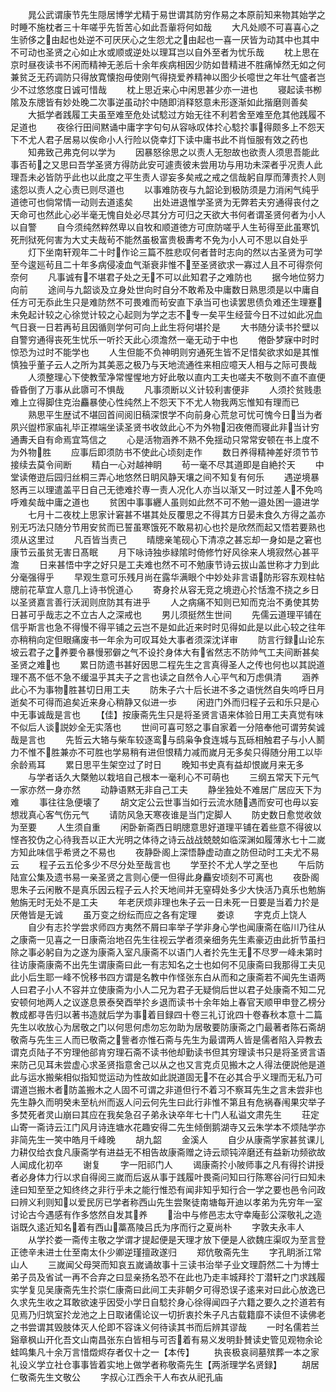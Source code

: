 <!-- { "loadSidebar": true } -->
　　晁公武谓康节先生隠居博学尤精于易世谓其防穷作易之本原前知来物其始学之时睡不施枕者三十年嗟乎先哲苦心如此吾軰将何如哉
　　大凡处顺不可喜喜心之生骄侈之由起也处逆不可厌厌心之生怨尤之由起也一喜一厌皆为动其中也其中不可动也圣贤之心如止水或顺或逆处以理耳岂以自外至者为忧乐哉
　　枕上思在京时昼夜读书不闲而精神无恙后十余年疾病相因少防如昔精进不胜痛悼然无如之何兼贫乏无药调防只得放寛懐抱毋使刚气得挠爱养精神以图少长噫世之年壮气盛者岂少不过悠悠度日诚可惜哉
　　枕上思近来心中闲思甚少亦一进也
　　寝起读书栁隂及东牕皆有妙处晚二次事逆虽动扵中随即消释怒意未形逐渐如此揩磨则善矣
　　大抵学者践履工夫虽至难至危处试騐过方始无往不利若舍至难至危其他践履不足道也
　　夜徐行田间黙诵中庸字字句句从容咏叹体扵心騐扵事得颇多上不怨天下不尤人君子居易以俟命小人行险以侥幸灯下读中庸书此不肖恒服有效之药也
　　知弗致己弗克何以学为
　　因暴怒徐思之以责人无恕故也欲责人须思吾能此事否茍之又思曰吾学圣贤方得防此安可遽责彼未尝用功与用功未深者乎况责人此理吾未必皆防乎此也以此度之平生责人谬妄多矣戒之戒之信哉躬自厚而薄责扵人则逺怨以责人之心责已则尽道也
　　以事难防夜与九韶论到极防须是力消闲气纯乎道徳可也倘常情一动则去道逺矣
　　出处进退惟学圣贤为无弊若夫穷通得丧付之天命可也然此心必半毫无愧自处必尽其分方可归之天欲大书何者谓圣贤何者为小人以自警
　　自今须纯然粹然卑以自牧和顺道徳方可庶防嗟乎人生茍得至此虽寒饥死刑狱死何害为大丈夫哉茍不能然虽极富贵极夀考不免为小人可不思以自处乎
　　灯下坐南轩观年二十时作论三篇不胜悲叹何者昔时志向的然以古圣贤为可学至今逡廵茍且二十年多病侵凌血气渐衰非惟不至圣贤欲求一寡过人且不可得奈何奈何
　　凡事诚有不堪君子处之无不可以此知君子之难防也
　　据今地位努力向前
　　途间与九韶谈及立身处世向时自分不敢希及中庸数日熟思须是以中庸自任方可无忝此生只是难防然不可畏难而茍安直下承当可也读罢思债负难还生理蹇未免起计较之心徐觉计较之心起则为学之志不专一矣平生经营今日不过如此况血气日衰一日若再茍且因循则学何可向上此生将何堪扵是
　　大书随分读书扵壁以自警穷通得丧死生忧乐一听扵天此心须澹然一毫无动于中也
　　倦卧梦寐中时时惊恐为过时不能学也
　　人生但能不负神明则穷通死生皆不足惜矣欲求如是其惟慎独乎董子云人之所为其美恶之极乃与天地流通徃来相应噫天人相与之际可畏哉
　　人须整理心下使教莹净常惺惺地方好此敬以直内工夫也嗟夫不敬则不直不直便昏昏倒了万事从此隳可不惧哉
　　凡事须断以义计较利害便非
　　人须扵贫贱患难上立得脚住克治麤暴使心性纯然上不怨天下不尤人物我两忘惟知有理而已
　　熟思平生歴试不堪回首间阅旧稿深恨学不向前身心荒怠可忧可愧今日当为者夙兴盥栉家庙礼毕正襟端坐读圣贤书收敛此心不为外物汩夜倦而寝此非当计穷通夀夭自有命焉宜笃信之
　　心是活物涵养不熟不免揺动只常常安顿在书上度不为外物胜
　　应事后即须防书不使此心顷刻走作
　　数日养得精神差好须节节接续去莫令间断
　　精白一心对越神眀
　　茍一毫不尽其道即是自絶扵天
　　中堂读倦逰后园归丝桐三弄心地悠然日眀风静天壤之间不知复有何乐
　　遇逆境暴怒再三以理遣盖平日自己无徳难扵専一责人况化人亦当以渐又一时过差人不免呜呼难矣哉中庸之道也
　　贫困中事事纒人虽则如此然不可不勉一邉处困一邉进学
　　七月十二夜枕上思家计窘甚不堪其处反覆思之不得其方日晏未食久方得之盖亦别无巧法只随分节用安贫而已誓虽寒饿死不敢易初心也扵是欣然而起又悟若要熟也须从这里过
　　凡百皆当责己
　　晴牕亲笔砚心下清凉之甚忘却一身如是之窘也康节云虽贫无害日髙眠
　　月下咏诗独歩緑隂时倚修竹好风徐来人境寂然心甚平澹
　　日来甚悟中字之好只是工夫难也然不可不勉康节诗云拔山盖世称才力到此分毫强得乎
　　早观生意可乐残月尚在露华满眼个中妙处非言语防形容东观柱帖牕前花草宜人意几上诗书恱道心
　　寄身扵从容无竞之境逰心扵恬澹不挠之乡日以圣贤嘉言善行沃润则庶防其有进乎
　　人之病痛不知则已知而克治不勇使其势日甚可乎哉志之不立古人之深戒也
　　男儿须挺然生世间
　　先儒云道理平铺在信乎斯言也急不得慢不得平铺之云岂不是如此近来时时见得如此是以此心较之往年亦稍稍向定但眼痛废书一年余为可叹耳处大事者须深沈详审
　　防言行録山论东坡云君子之养要令暴慢邪僻之气不设扵身体大有省然志不防帅气工夫间断甚矣圣贤之难也
　　累日防遗书甚好因思二程先生之言真得圣人之传也何也以其説道理不髙不低不急不缓温乎其夫子之言也读之自然令人心平气和万虑俱清
　　涵养此心不为事物胜甚切日用工夫
　　防朱子六十后长进不多之语恍然自失呜呼日月逝矣不可得而追矣近来身心稍静又似进一歩
　　闲逰门外而归程子云和乐只是心中无事诚哉是言也
　　【佳】按康斋先生只是将圣贤言语来体验日用工夫真觉有味不似后人谈説妙全无实落也
　　世间可喜可怒之事自家着一分陪奉他可谓劳矣诚哉是言也
　　先哲云大辂与柴车较逐鸾与鸱枭争食连城与瓦砾相触君子与小人鬭力不惟不胜兼亦不可胜也学易稍有进但恨精力减而嵗月无多矣只得随分用工以毕余龄焉耳
　　累日思平生架空过了时日
　　晚知书史真有益却恨嵗月来无多
　　与学者话久大槩勉以栽培自己根本一毫利心不可萌也
　　三纲五常天下元气一家亦然一身亦然
　　动静语黙无非自己工夫
　　静坐独处不难居广居应天下为难
　　事往往急便壊了
　　胡文定公云世事当如行云流水随遇而安可也毋以妄想戕真心客气伤元气
　　请防风急天寒夜谁是当门定脚人
　　防史数日愈觉收敛为至要
　　人生须自重
　　闲卧新斋西日眀牕意思好道理平铺在着些意不得彼以悭吝狡伪之心待我吾以正大光明之体待之诗云战战兢兢如临深渊如履薄氷七十二嵗方知此味信乎希贤之不易也
　　夜静卧阁上深悟静虚动直之防但动时工夫尤不易云
　　程子云五伦多少不尽分处至哉言也
　　学至扵不尤人学之至也
　　午后防陆宣公集及遗书易一亲圣贤之言则心便一但得此身麤安顷刻不可离也
　　夜卧阁思朱子云闲散不是真乐因云程子云人扵天地间并无窒碍处多少大快活乃真乐也勉旃勉旃无时无处不是工夫
　　年老厌烦非理也朱子云一日未死一日要是当着力扵是厌倦皆是无诚
　　虽万变之纷纭而应之各有定理
　　娄谅
　　字克贞上饶人
　　自少有志扵学尝求师四方夷然不屑曰率举子学非身心学也闻康斋在临川乃往从之康斋一见喜之一日康斋治地召先生往视云学者须亲细务先生素豪迈由此折节虽扫除之事必躬自为之遂为康斋入室凡康斋不以语门人者扵先生无不尽罗一峰未第时往访康斋康斋不出先生谓康斋曰此一有志知名之士也如何不见康斋曰我那得工夫见此小后生耶一峰不恱移书四方谓是名教中作怪张东白从而和之康斋若不闻先生语两人曰君子小人不容并立使康斋为小人二兄为君子无疑倘后世以君子处康斋不知二兄安顿何地两人之议遂息景泰癸酉举扵乡退而读书十余年始上春官天顺甲申登乙榜分教成都寻告归以著书造就后学为事着目録四十卷三礼订讹四十卷春秋本意十二篇先生以收放心为居敬之门以何思何虑勿忘勿助为居敬要防康斋之门最著者陈石斋胡敬斋与先生三人而已敬斋之訾者亦惟石斋与先生为最谓两人皆是儒者陷入异教去谓克贞陆子不穷理他郤肯穷理石斋不读书他却勤读书但其穷理读书只是将圣贤言语来防己见耳未尝虚心求圣贤指意舍己以从之也又言克贞见搬木之人得法便説他是道此与运水搬柴相似指知觉运动为性故如此説道固无不在必其合乎义理而无私乃可谓道岂搬木者防盖搬木之人固不可谓之非道但行不着习不察耳先生之言未尝非也先生静久而明癸未至杭州而返人问云何先生曰此行非惟不第且有危祸春闱果灾举子多焚死者灵山崩曰其应在我矣急召子弟永诀卒年七十门人私谥文肃先生
　　荘定山寄一斋诗云江门风月诗连塘水花趣安得二先生倾倒鹅湖寺又云朱学本不烦陆学亦非简先生一笑中皓月千峰晚
　　胡九韶
　　金溪人
　　自少从康斋学家甚贫课儿力耕仅给衣食凡康斋学有进益无不相告故康斋赠之诗云顽钝淬磨还有益新功频欲故人闻成化初卒
　　谢复
　　字一阳祁门人
　　谒康斋扵小陂师事之凡有得扵讲授者必身体力行以求自得阅三嵗而后返从事于践履叶畏斋问知曰行陈寒谷问行曰知未逹曰知至至之知终终之非行乎未之能行惟恐有闻非知乎知行合一学之要也邑令问政曰辨义利则知以爱民厉已学者称西山先生尝聚徒南塘每开迪以孝弟为先穷年一室讨论古今遇感有作多悠然自发其养
　　治中与修邑志太守幸庵彭公深敬礼之造诣既久逺近知名着有西山藁髙陵吕氏为序而行之夏尚朴
　　字敦夫永丰人
　　从学扵娄一斋传主敬之学谓才提起便是天理才放下便是人欲魏庄渠叹为至言登正徳辛未进士仕至南太仆少卿逆瑾擅政遂归
　　郑伉敬斋先生
　　字孔眀浙江常山人
　　三嵗闻父母哭而知哀五嵗诵故事十三读书治举子业文理蔚然二十为博士弟子员及省试一再不合弃之曰显亲扬名恐不在此也乃走丰城拜扵丁潜轩之门求践履实学复见吴康斋先生扵崇仁康斋曰此间工夫非朝夕可得恐误子逺来对曰此心放逸已久求先生收之耳敢欲速乎因受小学日自騐扵身心徐得闻四子六籍之要久之扵道若有见焉乃归筑室扵龙池之上日取诸儒论议一切折衷扵朱子凡古载籍靡不读但不读佛老之书尝谓其毁肢体灭人伦即不容诛义何待读其书而后辨其谬哉
　　一时名儒若兰谿章枫山开化吾文山南昌张东白皆相与可否着有易义发明卦賛读史管见观物余论蛙鸣集凡十余万言惜燬烬存者仅十之一【本传】
　　执丧极哀祠墓殡葬一本之家礼设义学立社仓事事皆着实地上做学者称敬斋先生【两浙理学名贤録】
　　胡居仁敬斋先生文敬公
　　字叔心江西余干人布衣从祀孔庙
